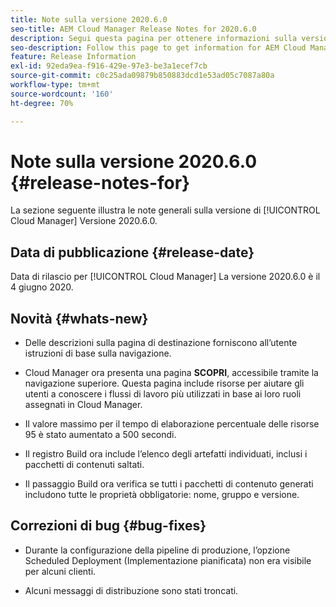 ```yaml
---
title: Note sulla versione 2020.6.0
seo-title: AEM Cloud Manager Release Notes for 2020.6.0
description: Segui questa pagina per ottenere informazioni sulla versione 2020.6.0 di Cloud Manager
seo-description: Follow this page to get information for AEM Cloud Manager Release 2020.6.0
feature: Release Information
exl-id: 92eda9ea-f916-429e-97e3-be3a1ecef7cb
source-git-commit: c0c25ada09879b850883dcd1e53ad05c7087a80a
workflow-type: tm+mt
source-wordcount: '160'
ht-degree: 70%

---
```


# Note sulla versione 2020.6.0 {#release-notes-for}

La sezione seguente illustra le note generali sulla versione di [!UICONTROL Cloud Manager] Versione 2020.6.0.

## Data di pubblicazione {#release-date}

Data di rilascio per [!UICONTROL Cloud Manager] La versione 2020.6.0 è il 4 giugno 2020.

## Novità {#whats-new}

* Delle descrizioni sulla pagina di destinazione forniscono all’utente istruzioni di base sulla navigazione.

* Cloud Manager ora presenta una pagina **SCOPRI**, accessibile tramite la navigazione superiore. Questa pagina include risorse per aiutare gli utenti a conoscere i flussi di lavoro più utilizzati in base ai loro ruoli assegnati in Cloud Manager.

* Il valore massimo per il tempo di elaborazione percentuale delle risorse 95 è stato aumentato a 500 secondi.

* Il registro Build ora include l’elenco degli artefatti individuati, inclusi i pacchetti di contenuti saltati.

* Il passaggio Build ora verifica se tutti i pacchetti di contenuto generati includono tutte le proprietà obbligatorie: nome, gruppo e versione.

## Correzioni di bug {#bug-fixes}

* Durante la configurazione della pipeline di produzione, l’opzione Scheduled Deployment (Implementazione pianificata) non era visibile per alcuni clienti.

* Alcuni messaggi di distribuzione sono stati troncati.
